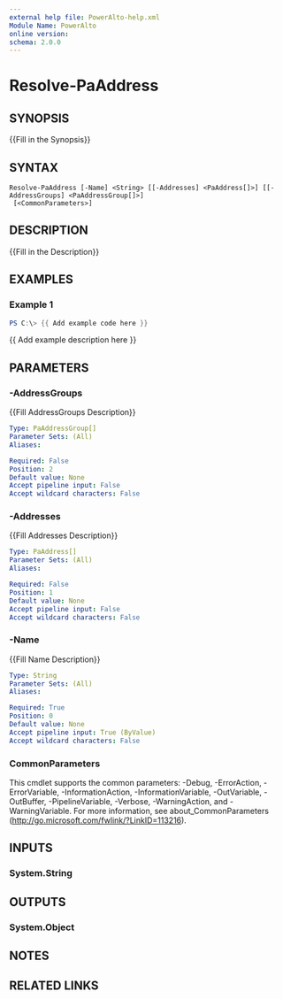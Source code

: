 ```yaml
---
external help file: PowerAlto-help.xml
Module Name: PowerAlto
online version:
schema: 2.0.0
---
```


# Resolve-PaAddress

## SYNOPSIS
{{Fill in the Synopsis}}

## SYNTAX

```
Resolve-PaAddress [-Name] <String> [[-Addresses] <PaAddress[]>] [[-AddressGroups] <PaAddressGroup[]>]
 [<CommonParameters>]
```

## DESCRIPTION
{{Fill in the Description}}

## EXAMPLES

### Example 1
```powershell
PS C:\> {{ Add example code here }}
```

{{ Add example description here }}

## PARAMETERS

### -AddressGroups
{{Fill AddressGroups Description}}

```yaml
Type: PaAddressGroup[]
Parameter Sets: (All)
Aliases:

Required: False
Position: 2
Default value: None
Accept pipeline input: False
Accept wildcard characters: False
```

### -Addresses
{{Fill Addresses Description}}

```yaml
Type: PaAddress[]
Parameter Sets: (All)
Aliases:

Required: False
Position: 1
Default value: None
Accept pipeline input: False
Accept wildcard characters: False
```

### -Name
{{Fill Name Description}}

```yaml
Type: String
Parameter Sets: (All)
Aliases:

Required: True
Position: 0
Default value: None
Accept pipeline input: True (ByValue)
Accept wildcard characters: False
```

### CommonParameters
This cmdlet supports the common parameters: -Debug, -ErrorAction, -ErrorVariable, -InformationAction, -InformationVariable, -OutVariable, -OutBuffer, -PipelineVariable, -Verbose, -WarningAction, and -WarningVariable.
For more information, see about_CommonParameters (http://go.microsoft.com/fwlink/?LinkID=113216).

## INPUTS

### System.String
## OUTPUTS

### System.Object
## NOTES

## RELATED LINKS
